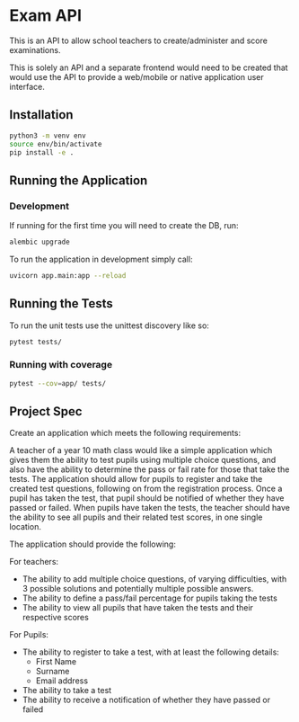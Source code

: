 # Exam API

This is an API to allow school teachers to create/administer and score examinations.

This is solely an API and a separate frontend would need to be created that
would use the API to provide a web/mobile or native application user interface.

## Installation

```bash
python3 -m venv env
source env/bin/activate
pip install -e .
```

## Running the Application

### Development

If running for the first time you will need to create the DB, run:

```bash
alembic upgrade
```

To run the application in development simply call:

```bash
uvicorn app.main:app --reload
```

## Running the Tests

To run the unit tests use the unittest discovery like so:

```bash
pytest tests/
```

### Running with coverage

```bash
pytest --cov=app/ tests/
```

## Project Spec

Create an application which meets the following requirements:

A teacher of a year 10 math class would like a simple application which gives them the ability to test pupils using multiple choice questions, and also have the ability to determine the pass or fail rate for those that take the tests. The application should allow for pupils to register and take the created test questions, following on from the registration process. Once a pupil has taken the test, that pupil should be notified of whether they have passed or failed. When pupils have taken the tests, the teacher should have the ability to see all pupils and their related test scores, in one single location.

The application should provide the following:

For teachers:

* The ability to add multiple choice questions, of varying difficulties, with 3 possible solutions and potentially multiple possible answers.
* The ability to define a pass/fail percentage for pupils taking the tests
* The ability to view all pupils that have taken the tests and their respective scores

For Pupils:

* The ability to register to take a test, with at least the following details:
  * First Name
  * Surname
  * Email address
* The ability to take a test
* The ability to receive a notification of whether they have passed or failed
